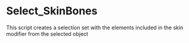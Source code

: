 # Select_SkinBones
This script creates a selection set with the elements included in the skin modifier from the selected object
